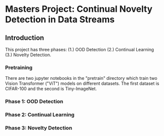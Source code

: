 # Masters Project: Continual Novelty Detection in Data Streams

## Introduction
This project has three phases: (1.) OOD Detection (2.) Continual Learning (3.) Novelty Detection.

### Pretraining
There are two jupyter notebooks in the "pretrain" directory which train two Vision Transformer ("ViT") models on different datasets. The first dataset is CIFAR-100 and the second is Tiny-ImageNet.

### Phase 1: OOD Detection

### Phase 2: Continual Learning

### Phase 3: Novelty Detection

